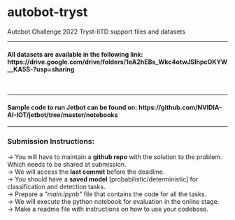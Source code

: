 # autobot-tryst
 Autobot Challenge 2022 Tryst-IITD support files and datasets
<hr>
<h4>All datasets are available in the following link: https://drive.google.com/drive/folders/1eA2hEBs_Wkc4otwJSIhpcOKYW__KA5S-?usp=sharing </h4>
<br>
<hr>
<h4>Sample code to run Jetbot can be found on: https://github.com/NVIDIA-AI-IOT/jetbot/tree/master/notebooks </h4>
<hr>
<h3>Submission Instructions:</h3>
-> You will have to maintain a <b>github repo</b> with the solution to the problem. Which needs to be shared at submission.
<br>
-> We will access the <b>last commit</b> before the deadline.
<br>
-> You should have a <b>saved model</b> [probabilistic/deterministic] for classification and detection tasks.
<br>
-> Prepare a <i>"main.ipynb"</i> file that contains the code for all the tasks. 
<br>
-> We will execute the python notebook for evaluation in the online stage.
<br>
-> Make a readme file with instructions on how to use your codebase.
<br>
